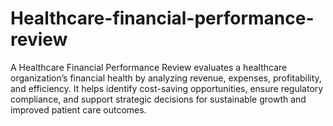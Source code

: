 # Healthcare-financial-performance-review
A Healthcare Financial Performance Review evaluates a healthcare organization’s financial health by analyzing revenue, expenses, profitability, and efficiency. It helps identify cost-saving opportunities, ensure regulatory compliance, and support strategic decisions for sustainable growth and improved patient care outcomes.
